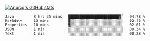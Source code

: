 [![Anurag's GitHub stats](https://github-readme-stats.vercel.app/api?username=sebasphere&count_private=true&theme=tokyonight)](https://github.com/anuraghazra/github-readme-stats)

<!--START_SECTION:waka-->
```text
Java         8 hrs 35 mins   ███████████████████████▓░   94.78 % 
Markdown     13 mins         ▓░░░░░░░░░░░░░░░░░░░░░░░░   02.48 % 
Properties   10 mins         ▓░░░░░░░░░░░░░░░░░░░░░░░░   02.01 % 
JSON         1 min           ░░░░░░░░░░░░░░░░░░░░░░░░░   00.34 % 
Text         1 min           ░░░░░░░░░░░░░░░░░░░░░░░░░   00.28 % 
```
<!--END_SECTION:waka-->

